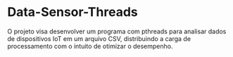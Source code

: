 # Data-Sensor-Threads
O projeto visa desenvolver um programa com pthreads para analisar dados de dispositivos IoT em um arquivo CSV, distribuindo a carga de processamento com o intuito de otimizar o desempenho.
